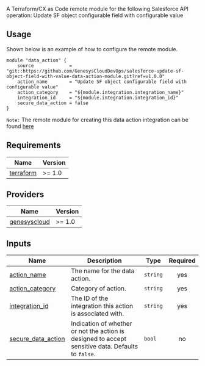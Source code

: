 A Terraform/CX as Code remote module for the following Salesforce API operation: Update SF object configurable field with configurable value

## Usage

Shown below is an example of how to configure the remote module.

```hcl
module "data_action" {
    source             = "git::https://github.com/GenesysCloudDevOps/salesforce-update-sf-object-field-with-value-data-action-module.git?ref=v1.0.0"
    action_name        = "Update SF object configurable field with configurable value"
    action_category    = "${module.integration.integration_name}"
    integration_id     = "${module.integration.integration_id}"
    secure_data_action = false
}
```

`Note:` The remote module for creating this data action integration can be found [here](https://github.com/GenesysCloudDevOps/salesforce-data-actions-integration-module "Opens github.com/GenesysCloudDevOps/salesforce-data-actions-integration-module")

## Requirements

| Name | Version |
|------|---------|
| <a name="provider_terraform"></a>[terraform](https://www.terraform.io/) | >= 1.0 |

## Providers

| Name | Version |
|------|---------|
| <a name="provider_genesyscloud"></a> [genesyscloud](https://registry.terraform.io/providers/MyPureCloud/genesyscloud/latest) | >= 1.0|


## Inputs

| Name | Description | Type | Required |
|------|-------------|------|:--------:|
| <a name="action_name"></a> [action_name](#action\_\name)  | The name for the data action. | `string` | yes |
| <a name="action_category"></a> [action_category](#action\_\category)  | Category of action. | `string` | yes |
| <a name="integration_id"></a> [integration_id](#integration\_\id)  | The ID of the integration this action is associated with. | `string` | yes |
| <a name="secure_data_action"></a> [secure_data_action](#integration\_\id)  | Indication of whether or not the action is designed to accept sensitive data. Defaults to `false`. | `bool` | no |